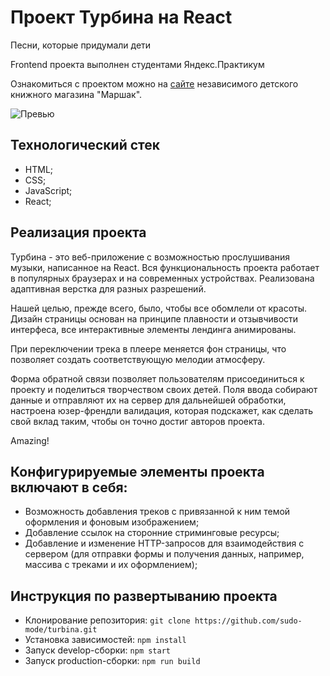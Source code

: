 # Проект Турбина на React

Песни, которые придумали дети

Frontend проекта выполнен студентами Яндекс.Практикум

Ознакомиться с проектом можно на [сайте](https://marshakbooks.ru/turbina/ "Проект Турбина") независимого детского книжного магазина "Маршак".

![Превью](https://sun9-66.userapi.com/impg/OpBAWUpZL7_5dzV5iK6rRWfk4ox-S_1Vbb_TTA/naboVez551A.jpg?size=1278x780&quality=96&proxy=1&sign=fec0896b759714503e352d70b9d7854e&type=album "Турбина. Песни, которые придумали дети.")

## Технологический стек

* HTML;
* CSS;
* JavaScript;
* React;


## Реализация проекта

Турбина - это веб-приложение с возможностью прослушивания музыки, написанное на React. Вся функциональность проекта работает в популярных браузерах и на современных устройствах. Реализована адаптивная верстка для разных разрешений.


Нашей целью, прежде всего, было, чтобы все обомлели от красоты. Дизайн страницы основан на принципе плавности и отзывчивости интерфеса, все интерактивные элементы лендинга анимированы. 


При переключении трека в плеере меняется фон страницы, что позволяет создать соответствующую мелодии атмосферу.


Форма обратной связи позволяет пользователям присоединиться к проекту и поделиться творчеством своих детей. Поля ввода собирают данные и отправляют их на сервер для дальнейшей обработки, настроена юзер-френдли валидация, которая подскажет, как сделать свой вклад таким, чтобы он точно достиг авторов проекта.


Amazing!


## Конфигурируемые элементы проекта включают в себя:

* Возможность добавления треков с привязанной к ним темой оформления и фоновым изображением;
* Добавление ссылок на сторонние стриминговые ресурсы;
* Добавление и изменение HTTP-запросов для взаимодействия с сервером (для отправки формы и получения данных, например, массива с треками и их оформлением);

## Инструкция по развертыванию проекта

* Клонирование репозитория: `git clone https://github.com/sudo-mode/turbina.git`
* Установка зависимостей: `npm install`
* Запуск develop-сборки: `npm start`
* Запуск production-сборки: `npm run build`
